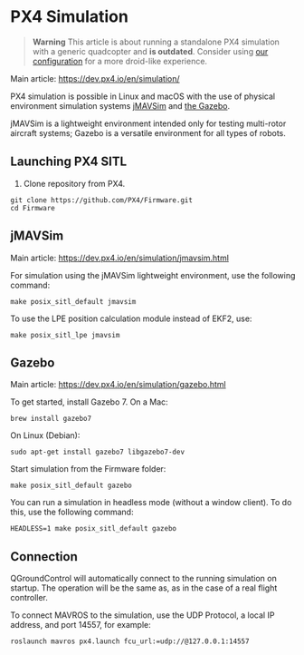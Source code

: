 PX4 Simulation
===

> **Warning** This article is about running a standalone PX4 simulation with a generic quadcopter and **is outdated**. Consider using [our configuration](simulation.md) for a more droid-like experience.

Main article: https://dev.px4.io/en/simulation/

PX4 simulation is possible in Linux and macOS with the use of physical environment simulation systems [jMAVSim](https://docs.px4.io/master/en/simulation/jmavsim.html) and [the Gazebo](http://gazebosim.org).

jMAVSim is a lightweight environment intended only for testing multi-rotor aircraft systems; Gazebo is a versatile environment for all types of robots.

Launching PX4 SITL
--

1. Clone repository from PX4.

```(bash)
git clone https://github.com/PX4/Firmware.git
cd Firmware
```

jMAVSim
--

Main article: https://dev.px4.io/en/simulation/jmavsim.html

For simulation using the jMAVSim lightweight environment, use the following command:

```(bash)
make posix_sitl_default jmavsim
```

To use the LPE position calculation module instead of EKF2, use:

```(bash)
make posix_sitl_lpe jmavsim
```

Gazebo
--

Main article: https://dev.px4.io/en/simulation/gazebo.html

To get started, install Gazebo 7. On a Mac:

```(bash)
brew install gazebo7
```

On Linux (Debian):

```(bash)
sudo apt-get install gazebo7 libgazebo7-dev
```

Start simulation from the Firmware folder:

```(bash)
make posix_sitl_default gazebo
```

You can run a simulation in headless mode (without a window client). To do this, use the following command:

```(bash)
HEADLESS=1 make posix_sitl_default gazebo
```

Connection
---

QGroundControl will automatically connect to the running simulation on startup. The operation will be the same as, as in the case of a real flight controller.

To connect MAVROS to the simulation, use the UDP Protocol, a local IP address, and port 14557, for example:

```(bash)
roslaunch mavros px4.launch fcu_url:=udp://@127.0.0.1:14557
```
